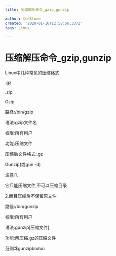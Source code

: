```yaml
---
title: 压缩解压命令_gzip,gunzip

author: IceStone
created: '2020-01-16T12:58:50.337Z'
tags: Linux

---
```


# 压缩解压命令_gzip,gunzip

Linux中几种常见的压缩格式

.gz

.zip

 
Gzip

路径:/bin/gzip

语法:gzip文件名

权限:所有用户

功能:压缩文件

压缩后文件格式:.gz

 
Gunzip(或gun -d)

注意:1.

它只能压缩文件,不可以压缩目录

2.而且压缩后不保留原文件

路径:/bin/gunzip

权限:所有用户

语法:gunzip[压缩文件]

功能:解压缩.gz的压缩文件

范例:$gunzipboduo

